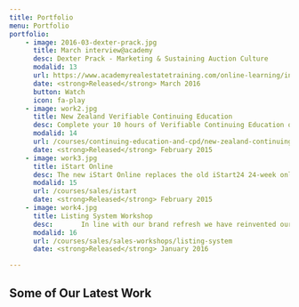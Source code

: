 ```yaml
---
title: Portfolio
menu: Portfolio
portfolio:
    - image: 2016-03-dexter-prack.jpg
      title: March interview@academy
      desc: Dexter Prack - Marketing & Sustaining Auction Culture
      modalid: 13
      url: https://www.academyrealestatetraining.com/online-learning/interviews-at-academy/2016/03/dexter-prack#pk_campaign=Web-2016-03
      date: <strong>Released</strong> March 2016
      button: Watch
      icon: fa-play
    - image: work2.jpg
      title: New Zealand Verifiable Continuing Education
      desc: Complete your 10 hours of Verifiable Continuing Education online for $69 (inc. GST).
      modalid: 14
      url: /courses/continuing-education-and-cpd/new-zealand-continuing-education
      date: <strong>Released</strong> February 2015
    - image: work3.jpg
      title: iStart Online
      desc: The new iStart Online replaces the old iStart24 24-week online programme. We have refined and updated the new iStart making it faster and easier to complete.
      modalid: 15
      url: /courses/sales/istart
      date: <strong>Released</strong> February 2015
    - image: work4.jpg
      title: Listing System Workshop
      desc: ￼￼￼￼￼￼In line with our brand refresh we have reinvented our listing system and the products that sit within this range. Join us at the Academy to witness the transformation from the old to the new listing system and learn how to implement the new products into your business.
      modalid: 16
      url: /courses/sales/sales-workshops/listing-system
      date: <strong>Released</strong> January 2016

---
```


## Some of Our Latest Work
